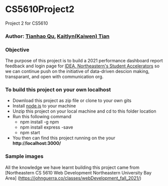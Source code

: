 # CS5610Project2
Project 2 for CS5610

### Author: [Tianhao Qu](https://thq12345.github.io/PersonalHomepage/), [Kaitlyn(Kaiwen) Tian](https://kaitlyntian.github.io/homepage/index.html)
### Objective
 The purpose of this project is to build a 2021 performance dashboard report feedback and login page for [IDEA, Northeastern's Student Accelerators](https://www.northeastern.edu/idea/) so we can continue push on the initiative of data-driven descion making, transparant, and open with communication org.

### To build this project on your own localhost
* Download this project as zip file or clone to your own gits
* Install [node.js](https://nodejs.org/en/) to your machine
* Unzip this project on your local machine and cd to this folder location
* Run this following command
    * npm install -g npm
    * npm install express -save
    * npm start
* You then can find this project running on the your **http://localhost:3000/**

### Sample images

All the knowledge we have learnt building this project came from [Northeastern CS 5610 Web Development
Northeastern University Bay Area] (https://johnguerra.co/classes/webDevelopment_fall_2021/)

